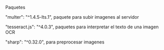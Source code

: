 Paquetes

"multer": "^1.4.5-lts.1", paquete para subir imagenes al servidor

"tesseract.js": "^4.0.3", paquetes para interpretar el texto de una imagen OCR

"sharp": "^0.32.0", para preprocesar imagenes

